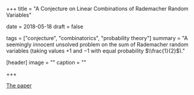 +++
title = "A Conjecture on Linear Combinations of Rademacher Random Variables"

date = 2018-05-18
draft = false

tags = ["conjecture", "combinatorics", "probability theory"]
summary = "A seemingly innocent unsolved problem on the sum of Rademacher random variables (taking values $+ 1$ and $-1$ with equal probability $\\frac{1}{2}$)."

[header]
image = ""
caption = ""

+++

[The paper](https://arxiv.org/pdf/1112.4988.pdf)